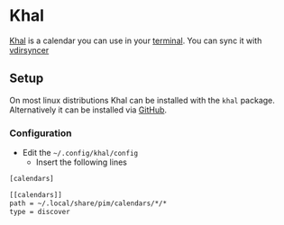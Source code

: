 # Khal

[Khal](https://github.com/pimutils/khal) is a calendar you can use in your
[terminal](/wiki/system_console.md).
You can sync it with [vdirsyncer](vdirsyncer.md)

## Setup

On most linux distributions Khal can be installed with the `khal` package.
Alternatively it can be installed via [GitHub](https://github.com/pimutils/khal).

### Configuration

- Edit the `~/.config/khal/config`
  - Insert the following lines

```txt
[calendars]

[[calendars]]
path = ~/.local/share/pim/calendars/*/*
type = discover
```
